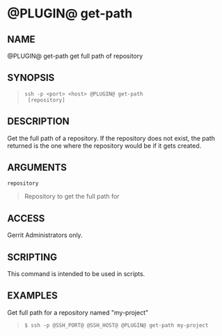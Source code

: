 @PLUGIN@ get-path
================

NAME
----
@PLUGIN@ get-path get full path of repository

SYNOPSIS
--------
>     ssh -p <port> <host> @PLUGIN@ get-path
>      [repository]


DESCRIPTION
-----------
Get the full path of a repository. If the repository does not exist, the path
returned is the one where the repository would be if it gets created.

ARGUMENTS
---------
`repository`
> Repository to get the full path for

ACCESS
------
Gerrit Administrators only.

SCRIPTING
---------
This command is intended to be used in scripts.

EXAMPLES
--------
Get full path for a repository named "my-project"
>     $ ssh -p @SSH_PORT@ @SSH_HOST@ @PLUGIN@ get-path my-project